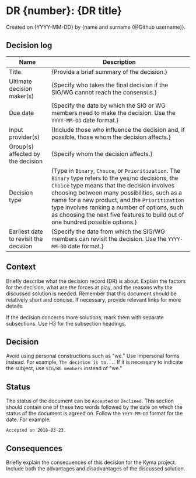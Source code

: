 # DR {number}: {DR title}

Created on {YYYY-MM-DD} by {name and surname (@Github username)}.

## Decision log

| Name | Description |
|-----------------------|------------------------------------------------------------------------------------|
| Title | {Provide a brief summary of the decision.} |
| Ultimate decision maker(s) | {Specify who takes the final decision if the SIG/WG cannot reach the consensus.} |
| Due date | {Specify the date by which the SIG or WG members need to make the decision. Use the `YYYY-MM-DD` date format.} |
| Input provider(s) | {Include those who influence the decision and, if possible, those whom the decision affects.} |
| Group(s) affected by the decision | {Specify whom the decision affects.} |
| Decision type | {Type in `Binary`, `Choice`, or `Prioritization`. The `Binary` type refers to the  yes/no decisions, the `Choice` type means that the decision involves choosing between many possibilities, such as a name for a new product, and the `Prioritization` type involves ranking a number of options, such as choosing the next five features to build out of one hundred possible options.} |
| Earliest date to revisit the decision | {Specify the date from which the SIG/WG members can revisit the decision. Use the `YYYY-MM-DD` date format.} |

## Context

Briefly describe what the decision record (DR) is about. Explain the factors for the decision, what are the forces at play, and the reasons why the discussed solution is needed. Remember that this document should be relatively short and concise. If necessary, provide relevant links for more details.

If the decision concerns more solutions, mark them with separate subsections. Use H3 for the subsection headings.

## Decision

Avoid using personal constructions such as "we." Use impersonal forms instead. For example, `The decision is to...`. If it is necessary to indicate the subject, use `SIG/WG members` instead of "we."

## Status

The status of the document can be `Accepted` or `Declined`. This section should contain one of these two words followed by the date on which the status of the document is agreed on. Follow the `YYYY-MM-DD` format for the date. For example:

```
Accepted on 2018-03-23.
```

## Consequences

Briefly explain the consequences of this decision for the Kyma project. Include both the advantages and disadvantages of the discussed solution.
